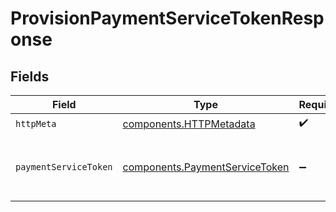 # ProvisionPaymentServiceTokenResponse


## Fields

| Field                                                                            | Type                                                                             | Required                                                                         | Description                                                                      |
| -------------------------------------------------------------------------------- | -------------------------------------------------------------------------------- | -------------------------------------------------------------------------------- | -------------------------------------------------------------------------------- |
| `httpMeta`                                                                       | [components.HTTPMetadata](../../models/components/httpmetadata.md)               | :heavy_check_mark:                                                               | N/A                                                                              |
| `paymentServiceToken`                                                            | [components.PaymentServiceToken](../../models/components/paymentservicetoken.md) | :heavy_minus_sign:                                                               | Returns the created payment service token.                                       |
